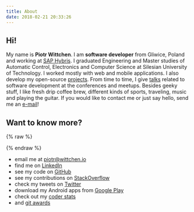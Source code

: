 ```yaml
---
title: About
date: 2018-02-21 20:33:26
---
```


Hi!
---

My name is **Piotr Wittchen**. I am **software developer** from Gliwice, Poland and working at [SAP Hybris](https://hybris.com). I graduated Engineering and Master studies of Automatic Control, Electronics and Computer Science at Silesian University of Technology. I&nbsp;worked mostly with web and mobile applications. I also develop my open-source [projects](/projects). From time to time, I give [talks](/talks) related to software development at the conferences and meetups. Besides geeky stuff, I like fresh drip coffee brew, different kinds of sports, traveling, music and playing the guitar. If you would like to contact me or just say hello, send me an [e-mail](mailto:piotr@wittchen.io)!

Want to know more?
------------------

{% raw %}
<div id="avatar"></div>
{% endraw %}

* email me at piotr@wittchen.io
* find me on [LinkedIn](http://www.linkedin.com/in/piotrwittchen)
* see my code on [GitHub](https://github.com/pwittchen)
* see my contributions on [StackOverflow](http://stackoverflow.com/users/1150795/piotr-wittchen)
* check my tweets on [Twitter](http://twitter.com/piotr_wittchen)
* download my Android apps from [Google Play](https://play.google.com/store/apps/dev?id=7269544076898428056)
* check out my [coder stats](http://coderstats.net/github/#pwittchen)
* and [git awards](http://git-awards.com/users/pwittchen)
